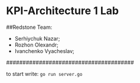 # KPI-Architecture 1 Lab

##Redstone Team:

- Serhiychuk Nazar;
- Rozhon Olexandr;
- Ivanchenko Vyacheslav;

#######################################

to start write: ```go run server.go```
